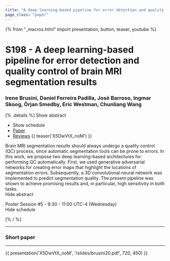 ```yaml
---
title: "A deep learning-based pipeline for error detection and quality control of brain MRI segmentation results"
page_class: "paper"
---
```


{% from "_macros.html" import presentation, button, teaser, youtube %}

# S198 - A deep learning-based pipeline for error detection and quality control of brain MRI segmentation results

### Irene Brusini, Daniel Ferreira Padilla, José Barroso, Ingmar Skoog, Örjan Smedby, Eric Westman, Chunliang Wang

[% .details %]
<a class="toggle_visibility" data-selector=".abstract" data-level="3">Show abstract</a>
- <a class="toggle_visibility" data-selector=".schedule" data-level="3">Show schedule</a>
- <a href="https://openreview.net/pdf?id=sqbpwcNetg">Paper</a>
- <a href="https://openreview.net/forum?id=sqbpwcNetg">Reviews</a>
{{ teaser('X5DwVtX_noM') }}

<p>
    <span class="abstract">
        Brain MRI segmentation results should always undergo a quality control (QC) process, since automatic segmentation tools can be prone to errors. In this work, we propose two deep learning-based architectures for performing QC automatically. First, we used generative adversarial networks for creating error maps that highlight the locations of segmentation errors. Subsequently, a 3D convolutional neural network was implemented to predict segmentation quality. The present pipeline was shown to achieve promising results and, in particular, high sensitivity in both tasks.
        <br>
        <span class="actions"><a class="toggle_visibility" data-level="2">Hide abstract</a></span>
    </span>
</p>

<p>
    <span class="schedule">
        Poster Session #5  - 9:30 - 11:00 UTC-4 (Wednesday)
        <br>
        <span class="actions"><a class="toggle_visibility" data-level="2">Hide schedule</a></span>
    </span>
</p>

<!-- {{ button("Access paper channel", "https://chat.midl.io/channel/s198") }} -->
[% / %]

---

### Short paper

---

{{ presentation('X5DwVtX_noM', '/slides/brusini20.pdf', 720, 450) }}
